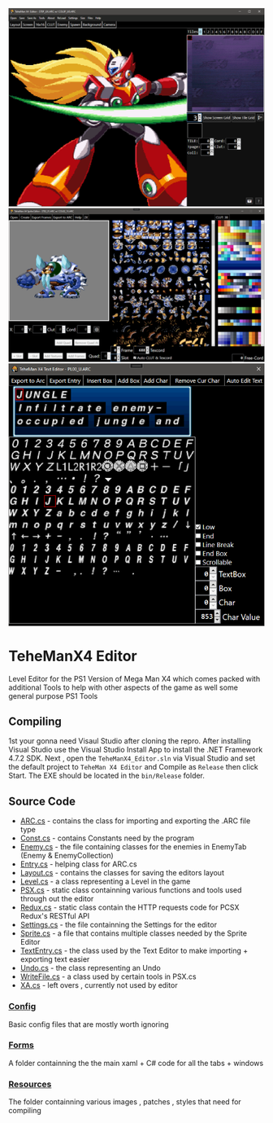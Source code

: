 ![Screen Editor Pic](TeheManX4/Resources/Repro/screenEditor.png)
![Sprite Editor Pic](TeheManX4/Resources/Repro/spriteEditor.png)
![Text Editor Pic](TeheManX4/Resources/Repro/textEditor.png)

# TeheManX4 Editor
Level Editor for the PS1 Version of Mega Man X4 which comes packed 
with additional Tools to help with other aspects of the game as well some general purpose PS1 Tools

## Compiling
1st your gonna need Visaul Studio after cloning the repro. After installing Visual Studio use the Visual Studio Install App
to install the .NET Framework 4.7.2 SDK. Next , open the `TeheManX4_Editor.sln` via Visual Studio and set the default project to
`TeheMan X4 Editor` and Compile as `Release` then click Start. The EXE should be located in the `bin/Release` folder.

## Source Code
* [ARC.cs](TeheManX4/ARC.cs) - contains the class for importing and exporting the .ARC file type
* [Const.cs](TeheManX4/Const.cs) - contains Constants need by the program
* [Enemy.cs](TeheManX4/Enemy.cs) - the file containing classes for the enemies in EnemyTab (Enemy & EnemyCollection)
* [Entry.cs](TeheManX4/Entry.cs) - helping class for ARC.cs
* [Layout.cs](TeheManX4/Layout.cs) - contains the classes for saving the editors layout
* [Level.cs](TeheManX4/Level.cs) - a class representing a Level in the game
* [PSX.cs](TeheManX4/PSX.cs) - static class containning various functions and tools used through out the editor
* [Redux.cs](TeheManX4/Redux.cs) - static class contain the HTTP requests code for PCSX Redux's RESTful API
* [Settings.cs](TeheManX4/Settings.cs) - the file containning the Settings for the editor
* [Sprite.cs](TeheManX4/Sprite.cs) - a file that contains multiple classes needed by the Sprite Editor
* [TextEntry.cs](TeheManX4/TextEntry.cs) - the class used by the Text Editor to make importing + exporting text easier
* [Undo.cs](TeheManX4/Undo.cs) - the class representing an Undo
* [WriteFile.cs](TeheManX4/WriteFile.cs) - a class used by certain tools in PSX.cs
* [XA.cs](TeheManX4/XA.cs) - left overs , currently not used by editor

### [Config](TeheManX4/Config)
Basic config files that are mostly worth ignoring

### [Forms](TeheManX4/Forms)
A folder containning the the main xaml + C# code for all the tabs + windows

### [Resources](TeheManX4/Resources)
The folder containning various images , patches , styles that need for compiling
